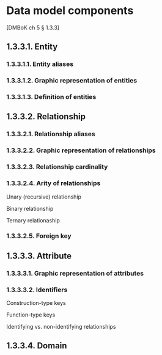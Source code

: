 # Data model components

[DMBoK ch 5 § 1.3.3]

## 1.3.3.1. Entity

### 1.3.3.1.1. Entity aliases

### 1.3.3.1.2. Graphic representation of entities

### 1.3.3.1.3. Definition of entities

## 1.3.3.2. Relationship

### 1.3.3.2.1. Relationship aliases

### 1.3.3.2.2. Graphic representation of relationships

### 1.3.3.2.3. Relationship cardinality

### 1.3.3.2.4. Arity of relationships

Unary (recursive) relationship

Binary relationship

Ternary relationaship

### 1.3.3.2.5. Foreign key

## 1.3.3.3. Attribute

### 1.3.3.3.1. Graphic representation of attributes

### 1.3.3.3.2. Identifiers

Construction-type keys

Function-type keys

Identifying vs. non-identifying relationships

## 1.3.3.4. Domain

